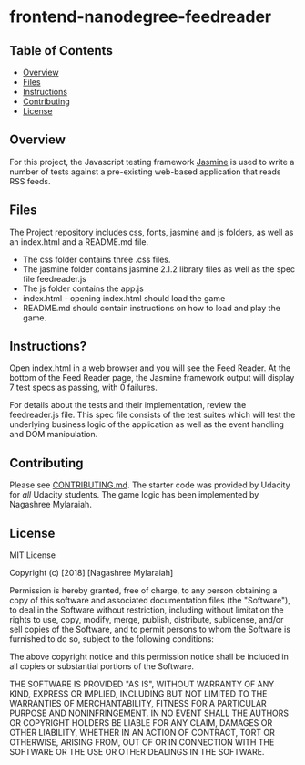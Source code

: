 # frontend-nanodegree-feedreader

## Table of Contents

* [Overview](#overview)
* [Files](#files)
* [Instructions](#instructions)
* [Contributing](#contributing)
* [License](#license)

## Overview

For this project, the Javascript testing framework [Jasmine](http://jasmine.github.io/) is used to write a number of tests against a pre-existing web-based application that reads RSS feeds.

## Files

The Project repository includes css, fonts, jasmine and js folders, as well as an index.html and a README.md file. 

- The css folder contains three .css files.
- The jasmine folder contains jasmine 2.1.2 library files as well as the spec file feedreader.js
- The js folder contains the app.js
- index.html - opening index.html should load the game
- README.md should contain instructions on how to load and play the game.

## Instructions?

Open index.html in a web browser and you will see the Feed Reader. At the bottom of the Feed Reader page, the Jasmine framework output will display 7 test specs as passing, with 0 failures.

For details about the tests and their implementation, review the feedreader.js file. This spec file consists of the test suites which will test the underlying business logic of the application as well as the event handling and DOM manipulation.

## Contributing

Please see [CONTRIBUTING.md](CONTRIBUTING.md). The starter code was provided by Udacity for _all_ Udacity students. The game logic has been implemented by Nagashree Mylaraiah. 

## License

MIT License

Copyright (c) [2018] [Nagashree Mylaraiah]

Permission is hereby granted, free of charge, to any person obtaining a copy
of this software and associated documentation files (the "Software"), to deal
in the Software without restriction, including without limitation the rights
to use, copy, modify, merge, publish, distribute, sublicense, and/or sell
copies of the Software, and to permit persons to whom the Software is
furnished to do so, subject to the following conditions:

The above copyright notice and this permission notice shall be included in all
copies or substantial portions of the Software.

THE SOFTWARE IS PROVIDED "AS IS", WITHOUT WARRANTY OF ANY KIND, EXPRESS OR
IMPLIED, INCLUDING BUT NOT LIMITED TO THE WARRANTIES OF MERCHANTABILITY,
FITNESS FOR A PARTICULAR PURPOSE AND NONINFRINGEMENT. IN NO EVENT SHALL THE
AUTHORS OR COPYRIGHT HOLDERS BE LIABLE FOR ANY CLAIM, DAMAGES OR OTHER
LIABILITY, WHETHER IN AN ACTION OF CONTRACT, TORT OR OTHERWISE, ARISING FROM,
OUT OF OR IN CONNECTION WITH THE SOFTWARE OR THE USE OR OTHER DEALINGS IN THE
SOFTWARE.

